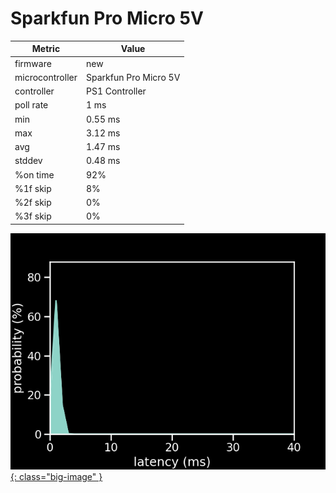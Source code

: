 # Sparkfun Pro Micro 5V

| Metric          | Value          |
| --------------- | -------------- |
| firmware        | new            |
| microcontroller | Sparkfun Pro Micro 5V |
| controller      | PS1 Controller |
| poll rate       | 1 ms           |
| min             | 0.55 ms        |
| max             | 3.12 ms        |
| avg             | 1.47 ms        |
| stddev          | 0.48 ms        |
| %on time        | 92%            |
| %1f skip        | 8%             |
| %2f skip        | 0%             |
| %3f skip        | 0%             |

[![Graph](/assets/images/results/santroller_ps1_micro_5v.png){: class="big-image" }](/assets/images/results/santroller_ps1_micro_5v.png)
